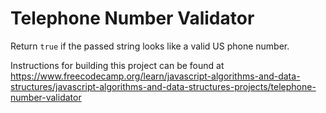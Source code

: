 # Telephone Number Validator

Return `true` if the passed string looks like a valid US phone number.

Instructions for building this project can be found at https://www.freecodecamp.org/learn/javascript-algorithms-and-data-structures/javascript-algorithms-and-data-structures-projects/telephone-number-validator